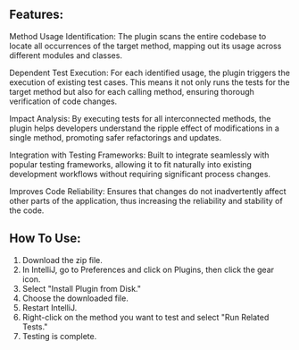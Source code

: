 ## Features:

Method Usage Identification: The plugin scans the entire codebase to locate all occurrences of the target method, mapping out its usage across different modules and classes.

Dependent Test Execution: For each identified usage, the plugin triggers the execution of existing test cases. This means it not only runs the tests for the target method but also for each calling method, ensuring thorough verification of code changes.

Impact Analysis: By executing tests for all interconnected methods, the plugin helps developers understand the ripple effect of modifications in a single method, promoting safer refactorings and updates.

Integration with Testing Frameworks: Built to integrate seamlessly with popular testing frameworks, allowing it to fit naturally into existing development workflows without requiring significant process changes.

Improves Code Reliability: Ensures that changes do not inadvertently affect other parts of the application, thus increasing the reliability and stability of the code.

## How To Use:

1. Download the zip file.
2. In IntelliJ, go to Preferences and click on Plugins, then click the gear icon.
3. Select "Install Plugin from Disk."
4. Choose the downloaded file.
5. Restart IntelliJ.
6. Right-click on the method you want to test and select "Run Related Tests."
7. Testing is complete.
